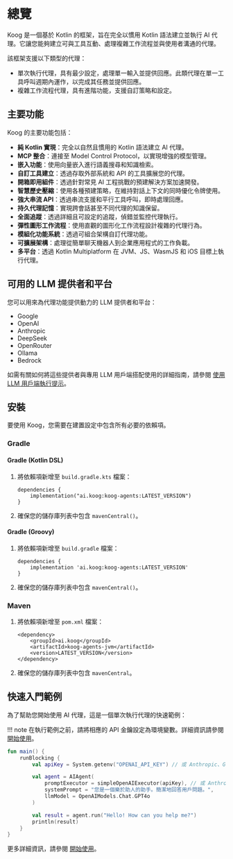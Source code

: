 # 總覽

Koog 是一個基於 Kotlin 的框架，旨在完全以慣用 Kotlin 語法建立並執行 AI 代理。它讓您能夠建立可與工具互動、處理複雜工作流程並與使用者溝通的代理。

該框架支援以下類型的代理：

*   單次執行代理，具有最少設定，處理單一輸入並提供回應。此類代理在單一工具呼叫週期內運作，以完成其任務並提供回應。
*   複雜工作流程代理，具有進階功能，支援自訂策略和設定。

## 主要功能

Koog 的主要功能包括：

-   **純 Kotlin 實現**：完全以自然且慣用的 Kotlin 語法建立 AI 代理。
-   **MCP 整合**：連接至 Model Control Protocol，以實現增強的模型管理。
-   **嵌入功能**：使用向量嵌入進行語義搜尋和知識檢索。
-   **自訂工具建立**：透過存取外部系統和 API 的工具擴展您的代理。
-   **開箱即用組件**：透過針對常見 AI 工程挑戰的預建解決方案加速開發。
-   **智慧歷史壓縮**：使用各種預建策略，在維持對話上下文的同時優化令牌使用。
-   **強大串流 API**：透過串流支援和平行工具呼叫，即時處理回應。
-   **持久代理記憶**：實現跨會話甚至不同代理的知識保留。
-   **全面追蹤**：透過詳細且可設定的追蹤，偵錯並監控代理執行。
-   **彈性圖形工作流程**：使用直觀的圖形化工作流程設計複雜的代理行為。
-   **模組化功能系統**：透過可組合架構自訂代理功能。
-   **可擴展架構**：處理從簡單聊天機器人到企業應用程式的工作負載。
-   **多平台**：透過 Kotlin Multiplatform 在 JVM、JS、WasmJS 和 iOS 目標上執行代理。

## 可用的 LLM 提供者和平台

您可以用來為代理功能提供動力的 LLM 提供者和平台：

-   Google
-   OpenAI
-   Anthropic
-   DeepSeek
-   OpenRouter
-   Ollama
-   Bedrock

如需有關如何將這些提供者與專用 LLM 用戶端搭配使用的詳細指南，請參閱 [使用 LLM 用戶端執行提示](prompt-api.md#running-prompts-with-llm-clients)。

## 安裝

要使用 Koog，您需要在建置設定中包含所有必要的依賴項。

### Gradle

#### Gradle (Kotlin DSL)

1.  將依賴項新增至 `build.gradle.kts` 檔案：

    ```
    dependencies {
        implementation("ai.koog:koog-agents:LATEST_VERSION")
    }
    ```

2.  確保您的儲存庫列表中包含 `mavenCentral()`。

#### Gradle (Groovy)

1.  將依賴項新增至 `build.gradle` 檔案：

    ```
    dependencies {
        implementation 'ai.koog:koog-agents:LATEST_VERSION'
    }
    ```

2.  確保您的儲存庫列表中包含 `mavenCentral()`。

### Maven

1.  將依賴項新增至 `pom.xml` 檔案：

    ```
    <dependency>
        <groupId>ai.koog</groupId>
        <artifactId>koog-agents-jvm</artifactId>
        <version>LATEST_VERSION</version>
    </dependency>
    ```

2.  確保您的儲存庫列表中包含 `mavenCentral`。

## 快速入門範例

為了幫助您開始使用 AI 代理，這是一個單次執行代理的快速範例：

!!! note
    在執行範例之前，請將相應的 API 金鑰設定為環境變數。詳細資訊請參閱 [開始使用](single-run-agents.md)。

<!--- INCLUDE
import ai.koog.agents.core.agent.AIAgent
import ai.koog.prompt.executor.clients.openai.OpenAIModels
import ai.koog.prompt.executor.llms.all.simpleOpenAIExecutor
import kotlinx.coroutines.runBlocking
-->
```kotlin
fun main() {
    runBlocking {
        val apiKey = System.getenv("OPENAI_API_KEY") // 或 Anthropic、Google、OpenRouter 等。

        val agent = AIAgent(
            promptExecutor = simpleOpenAIExecutor(apiKey), // 或 Anthropic、Google、OpenRouter 等。
            systemPrompt = "您是一個樂於助人的助手。簡潔地回答用戶問題。",
            llmModel = OpenAIModels.Chat.GPT4o
        )

        val result = agent.run("Hello! How can you help me?")
        println(result)
    }
}
```
<!--- KNIT example-index-01.kt -->
更多詳細資訊，請參閱 [開始使用](single-run-agents.md)。